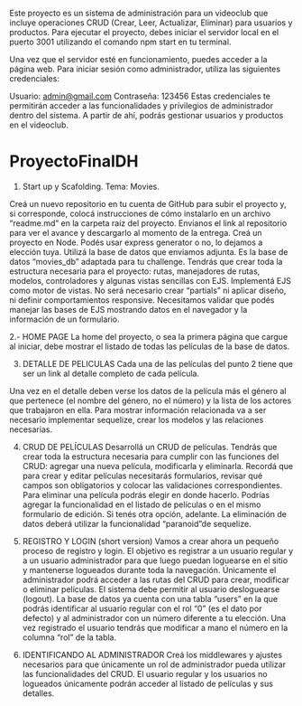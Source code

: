 Este proyecto es un sistema de administración para un videoclub que incluye operaciones CRUD (Crear, Leer, Actualizar, Eliminar) para usuarios y productos. Para ejecutar el proyecto, debes iniciar el servidor local en el puerto 3001 utilizando el comando npm start en tu terminal.

Una vez que el servidor esté en funcionamiento, puedes acceder a la página web. Para iniciar sesión como administrador, utiliza las siguientes credenciales:

Usuario: admin@gmail.com
Contraseña: 123456
Estas credenciales te permitirán acceder a las funcionalidades y privilegios de administrador dentro del sistema. A partir de ahí, podrás gestionar usuarios y productos en el videoclub.



# ProyectoFinalDH
1. Start up y Scafolding. Tema: Movies.

Creá un nuevo repositorio en tu cuenta de GitHub para subir el proyecto y, si corresponde,
colocá instrucciones de cómo instalarlo en un archivo “readme.md” en la carpeta raíz del
proyecto. Envianos el link al repositorio para ver el avance y descargarlo al momento de la
entrega.
Creá un proyecto en Node. Podés usar express generator o no, lo dejamos a elección tuya.
Utilizá la base de datos que enviamos adjunta. Es la base de datos “movies_db” adaptada
para tu challenge.
Tendrás que crear toda la estructura necesaria para el proyecto: rutas, manejadores de
rutas, modelos, controladores y algunas vistas sencillas con EJS.
Implementá EJS como motor de vistas. No será necesario crear “partials” ni aplicar diseño,
ni definir comportamientos responsive. Necesitamos validar que podés manejar las bases
de EJS mostrando datos en el navegador y la información de un formulario.

2.- HOME PAGE
La home del proyecto, o sea la primera página que cargue al iniciar, debe mostrar el listado
de todas las películas de la base de datos.

3. DETALLE DE PELICULAS
Cada una de las películas del punto 2 tiene que ser un link al detalle completo de cada
película.

Una vez en el detalle deben verse los datos de la película más el género al que pertenece
(el nombre del género, no el número) y la lista de los actores que trabajaron en ella. Para
mostrar información relacionada va a ser necesario implementar sequelize, crear los
modelos y las relaciones necesarias.

4. CRUD DE PELÍCULAS
Desarrollá un CRUD de películas. Tendrás que crear toda la estructura necesaria para
cumplir con las funciones del CRUD: agregar una nueva película, modificarla y eliminarla.
Recordá que para crear y editar películas necesitarás formularios, revisar qué campos son
obligatorios y colocar las validaciones correspondientes.
Para eliminar una película podrás elegir en donde hacerlo. Podrías agregar la funcionalidad
en el listado de películas o en el mismo formulario de edición. Si tenés otra opción,
adelante.
La eliminación de datos deberá utilizar la funcionalidad “paranoid”de sequelize.

5. REGISTRO Y LOGIN (short version)
Vamos a crear ahora un pequeño proceso de registro y login. El objetivo es registrar a un
usuario regular y a un usuario administrador para que luego puedan loguearse en el sitio y
mantenerse logueados durante toda la navegación. Únicamente el administrador podrá
acceder a las rutas del CRUD para crear, modificar o eliminar películas.
El sistema debe permitir al usuario desloguearse (logout).
La base de datos ya cuenta con una tabla “users” en la que podrás identificar al usuario
regular con el rol “0” (es el dato por defecto) y al administrador con un número diferente a tu
elección. Una vez registrado el usuario tendrás que modificar a mano el número en la
columna “rol” de la tabla.

6. IDENTIFICANDO AL ADMINISTRADOR
Creá los middlewares y ajustes necesarios para que únicamente un rol de administrador
pueda utilizar las funcionalidades del CRUD.
El usuario regular y los usuarios no logueados únicamente podrán acceder al listado de
películas y sus detalles.